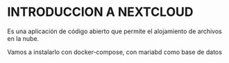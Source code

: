 # INTRODUCCION A NEXTCLOUD

Es una aplicación de código abierto que permite el alojamiento de archivos en la nube. 

Vamos a instalarlo con docker-compose, con mariabd como base de datos
